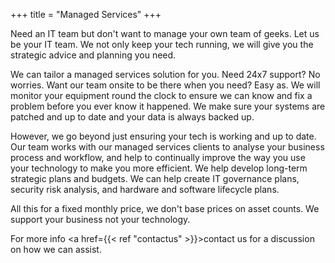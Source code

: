 +++
title = "Managed Services"
+++

Need an IT team but don't want to manage your own team of geeks.  Let us be your IT team.   We not only keep your tech running, we will give you the strategic advice and planning you need.

<!--more-->

We can tailor a managed services solution for you.  Need 24x7 support? No worries.  Want our team onsite to be there when you need? Easy as.  We will monitor your equipment round the clock to ensure we can know and fix a problem before you ever know it happened.  We make sure your systems are patched and up to date and your data is always backed up.<p>
However, we go beyond just ensuring your tech is working and up to date.  Our team works with our managed services clients to analyse your business process and workflow, and help to continually improve the way you use your technology to make you more efficient.  We help develop long-term strategic plans and budgets.  We can help create IT governance plans, security risk analysis, and hardware and software lifecycle plans.<p>
All this for a fixed monthly price, we don't base prices on asset counts.  We support your business not your technology.<p>
For more info <a href={{< ref "contactus" >}}>contact us</a> for a discussion on how we can assist.